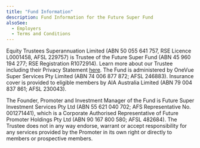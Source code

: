 ```yaml
---
title: "Fund Information"
description: Fund Information for the Future Super Fund
alsoSee:
  - Employers
  - Terms and Conditions
---
```


Equity Trustees Superannuation Limited (ABN 50 055 641 757, RSE Licence L0001458, AFSL 229757) is Trustee of the Future Super Fund (ABN 45 960 194 277; RSE Registration R1072914). Learn more about our Trustee including their Privacy Statement [here](https://www.eqt.com.au/superannuation/board-and-governance). The Fund is administered by OneVue Super Services Pty Limited (ABN 74 006 877 872; AFSL 246883). Insurance cover is provided to eligible members by AIA Australia Limited (ABN 79 004 837 861; AFSL 230043).

The Founder, Promoter and Investment Manager of the Fund is Future Super Investment Services Pty Ltd (ABN 55 621 040 702; AFS Representative No. 001271441), which is a Corporate Authorised Representative of Future Promoter Holdings Pty Ltd (ABN 90 167 800 580; AFSL 482684). The Trustee does not in any way endorse, warrant or accept responsibility for any services provided by the Promoter in its own right or directly to members or prospective members.
